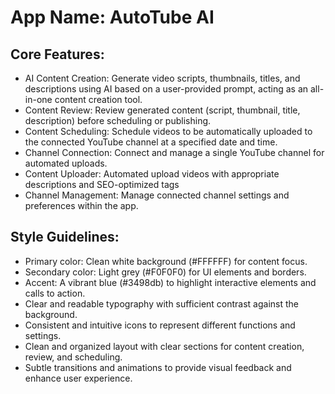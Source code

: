 # **App Name**: AutoTube AI

## Core Features:

- AI Content Creation: Generate video scripts, thumbnails, titles, and descriptions using AI based on a user-provided prompt, acting as an all-in-one content creation tool.
- Content Review: Review generated content (script, thumbnail, title, description) before scheduling or publishing.
- Content Scheduling: Schedule videos to be automatically uploaded to the connected YouTube channel at a specified date and time.
- Channel Connection: Connect and manage a single YouTube channel for automated uploads.
- Content Uploader: Automated upload videos with appropriate descriptions and SEO-optimized tags
- Channel Management: Manage connected channel settings and preferences within the app.

## Style Guidelines:

- Primary color: Clean white background (#FFFFFF) for content focus.
- Secondary color: Light grey (#F0F0F0) for UI elements and borders.
- Accent: A vibrant blue (#3498db) to highlight interactive elements and calls to action.
- Clear and readable typography with sufficient contrast against the background.
- Consistent and intuitive icons to represent different functions and settings.
- Clean and organized layout with clear sections for content creation, review, and scheduling.
- Subtle transitions and animations to provide visual feedback and enhance user experience.